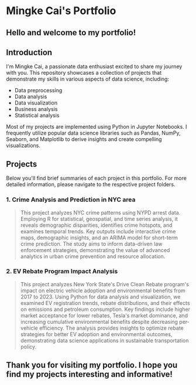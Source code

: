 # Mingke Cai's Portfolio
## Hello and welcome to my portfolio!

## Introduction

I'm Mingke Cai, a passionate data enthusiast excited to share my journey with you. 
This repository showcases a collection of projects that demonstrate my skills in various aspects of data science, including:
- Data preprocessing
- Data analysis
- Data visualization
- Business analysis
- Statistical analysis

Most of my projects are implemented using Python in Jupyter Notebooks. 
I frequently utilize popular data science libraries such as Pandas, NumPy, Seaborn, and Matplotlib to derive insights and create compelling visualizations.

## Projects
Below you'll find brief summaries of each project in this portfolio. For more detailed information, please navigate to the respective project folders.

### 1. Crime Analysis and Prediction in NYC area
>This project analyzes NYC crime patterns using NYPD arrest data. Employing R for statistical, geospatial, and time series analysis, it reveals demographic disparities, 
>identifies crime hotspots, and examines temporal trends. Key outputs include interactive crime maps, demographic insights, and an ARIMA model for short-term crime 
>prediction. The study aims to inform data-driven law enforcement strategies, demonstrating the value of advanced analytics in urban crime prevention and resource allocation.

### 2. EV Rebate Program Impact Analysis
>This project analyzes New York State's Drive Clean Rebate program's impact on electric vehicle adoption and environmental benefits from 2017 to 2023. Using Python for data 
>analysis and visualization, we examined EV registration trends, rebate distributions, and their effects on emissions and petroleum consumption. Key findings include higher 
>market acceptance for lower rebates, Tesla's market dominance, and increasing cumulative environmental benefits despite decreasing per-vehicle efficiency. The analysis provides 
>insights to optimize rebate strategies for better EV adoption and environmental outcomes, demonstrating data science applications in sustainable transportation policy.

## Thank you for visiting my portfolio. I hope you find my projects interesting and informative!
